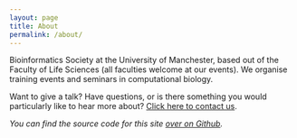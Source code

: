 ```yaml
---
layout: page
title: About
permalink: /about/
---
```


Bioinformatics Society at the University of Manchester, based out of the Faculty of Life Sciences (all faculties welcome at our events). We organise training events and seminars in computational biology.

Want to give a talk? Have questions, or is there something you would particularly like to hear more about? [Click here to contact us](http://uombio.info/contact).

_You can find the source code for this site [over on Github](https://github.com/UoMBioinfoSoc/UoMBioinfoSoc.github.io)._
